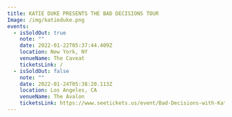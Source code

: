 ```yaml
---
title: KATIE DUKE PRESENTS THE BAD DECISIONS TOUR
Image: /img/katieduke.png
events:
  - isSoldOut: true
    note: ""
    date: 2022-01-22T05:37:44.409Z
    location: New York, NY
    venueName: The Caveat
    ticketsLink: /
  - isSoldOut: false
    note: ""
    date: 2022-01-24T05:38:20.113Z
    location: Los Angeles, CA
    venueName: The Avalon
    ticketsLink: https://www.seetickets.us/event/Bad-Decisions-with-Katie-Duke/450650
---
```

